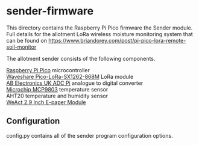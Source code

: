 # sender-firmware

This directory contains the Raspberry Pi Pico firmware the Sender module. Full details for the allotment LoRa wireless moisture monitoring system that can be found on https://www.briandorey.com/post/pi-pico-lora-remote-soil-monitor

The allotment sender consists of the following components.

[Raspberry Pi Pico](https://www.raspberrypi.com/documentation/microcontrollers/pico-series.html#pico-1-family) microcontroller  
[Waveshare Pico-LoRa-SX1262-868M](https://www.waveshare.com/wiki/Pico-LoRa-SX1262-868M) LoRa module  
[AB Electronics UK ADC Pi](https://www.abelectronics.co.uk/p/69/adc-pi) analogue to digital converter  
[Microchip MCP9803](https://www.microchip.com/en-us/product/MCP9803) temperature sensor  
AHT20 temperature and humidity sensor  
[WeAct 2.9 Inch E-paper Module](https://www.aliexpress.com/item/1005004644515880.html)

## Configuration

config.py contains all of the sender program configuration options.